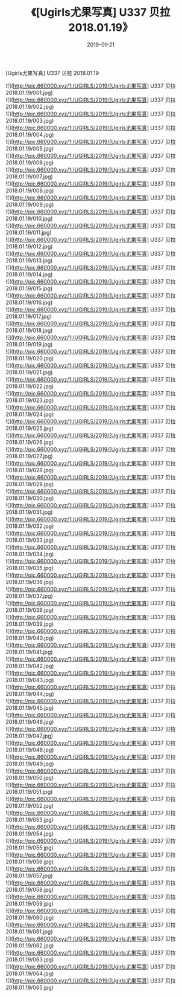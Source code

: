 ﻿---
layout: post
title:  《[Ugirls尤果写真] U337 贝拉 2018.01.19》
date:   2019-01-21
img: http://pic.660000.xyz/1:/UGIRLS/2019/[Ugirls尤果写真] U337 贝拉 2018.01.19/000.jpg
categories: [美女, 清纯, 唯美]
---

[Ugirls尤果写真] U337 贝拉 2018.01.19

 ![](http://pic.660000.xyz/1:/UGIRLS/2019/[Ugirls尤果写真] U337 贝拉 2018.01.19/001.jpg) <br>![](http://pic.660000.xyz/1:/UGIRLS/2019/[Ugirls尤果写真] U337 贝拉 2018.01.19/002.jpg) <br>![](http://pic.660000.xyz/1:/UGIRLS/2019/[Ugirls尤果写真] U337 贝拉 2018.01.19/003.jpg) <br>![](http://pic.660000.xyz/1:/UGIRLS/2019/[Ugirls尤果写真] U337 贝拉 2018.01.19/004.jpg) <br>![](http://pic.660000.xyz/1:/UGIRLS/2019/[Ugirls尤果写真] U337 贝拉 2018.01.19/005.jpg) <br>![](http://pic.660000.xyz/1:/UGIRLS/2019/[Ugirls尤果写真] U337 贝拉 2018.01.19/006.jpg) <br>![](http://pic.660000.xyz/1:/UGIRLS/2019/[Ugirls尤果写真] U337 贝拉 2018.01.19/007.jpg) <br>![](http://pic.660000.xyz/1:/UGIRLS/2019/[Ugirls尤果写真] U337 贝拉 2018.01.19/008.jpg) <br>![](http://pic.660000.xyz/1:/UGIRLS/2019/[Ugirls尤果写真] U337 贝拉 2018.01.19/009.jpg) <br>![](http://pic.660000.xyz/1:/UGIRLS/2019/[Ugirls尤果写真] U337 贝拉 2018.01.19/010.jpg) <br>![](http://pic.660000.xyz/1:/UGIRLS/2019/[Ugirls尤果写真] U337 贝拉 2018.01.19/011.jpg) <br>![](http://pic.660000.xyz/1:/UGIRLS/2019/[Ugirls尤果写真] U337 贝拉 2018.01.19/012.jpg) <br>![](http://pic.660000.xyz/1:/UGIRLS/2019/[Ugirls尤果写真] U337 贝拉 2018.01.19/013.jpg) <br>![](http://pic.660000.xyz/1:/UGIRLS/2019/[Ugirls尤果写真] U337 贝拉 2018.01.19/014.jpg) <br>![](http://pic.660000.xyz/1:/UGIRLS/2019/[Ugirls尤果写真] U337 贝拉 2018.01.19/015.jpg) <br>![](http://pic.660000.xyz/1:/UGIRLS/2019/[Ugirls尤果写真] U337 贝拉 2018.01.19/016.jpg) <br>![](http://pic.660000.xyz/1:/UGIRLS/2019/[Ugirls尤果写真] U337 贝拉 2018.01.19/017.jpg) <br>![](http://pic.660000.xyz/1:/UGIRLS/2019/[Ugirls尤果写真] U337 贝拉 2018.01.19/018.jpg) <br>![](http://pic.660000.xyz/1:/UGIRLS/2019/[Ugirls尤果写真] U337 贝拉 2018.01.19/019.jpg) <br>![](http://pic.660000.xyz/1:/UGIRLS/2019/[Ugirls尤果写真] U337 贝拉 2018.01.19/020.jpg) <br>![](http://pic.660000.xyz/1:/UGIRLS/2019/[Ugirls尤果写真] U337 贝拉 2018.01.19/021.jpg) <br>![](http://pic.660000.xyz/1:/UGIRLS/2019/[Ugirls尤果写真] U337 贝拉 2018.01.19/022.jpg) <br>![](http://pic.660000.xyz/1:/UGIRLS/2019/[Ugirls尤果写真] U337 贝拉 2018.01.19/023.jpg) <br>![](http://pic.660000.xyz/1:/UGIRLS/2019/[Ugirls尤果写真] U337 贝拉 2018.01.19/024.jpg) <br>![](http://pic.660000.xyz/1:/UGIRLS/2019/[Ugirls尤果写真] U337 贝拉 2018.01.19/025.jpg) <br>![](http://pic.660000.xyz/1:/UGIRLS/2019/[Ugirls尤果写真] U337 贝拉 2018.01.19/026.jpg) <br>![](http://pic.660000.xyz/1:/UGIRLS/2019/[Ugirls尤果写真] U337 贝拉 2018.01.19/027.jpg) <br>![](http://pic.660000.xyz/1:/UGIRLS/2019/[Ugirls尤果写真] U337 贝拉 2018.01.19/028.jpg) <br>![](http://pic.660000.xyz/1:/UGIRLS/2019/[Ugirls尤果写真] U337 贝拉 2018.01.19/029.jpg) <br>![](http://pic.660000.xyz/1:/UGIRLS/2019/[Ugirls尤果写真] U337 贝拉 2018.01.19/030.jpg) <br>![](http://pic.660000.xyz/1:/UGIRLS/2019/[Ugirls尤果写真] U337 贝拉 2018.01.19/031.jpg) <br>![](http://pic.660000.xyz/1:/UGIRLS/2019/[Ugirls尤果写真] U337 贝拉 2018.01.19/032.jpg) <br>![](http://pic.660000.xyz/1:/UGIRLS/2019/[Ugirls尤果写真] U337 贝拉 2018.01.19/033.jpg) <br>![](http://pic.660000.xyz/1:/UGIRLS/2019/[Ugirls尤果写真] U337 贝拉 2018.01.19/034.jpg) <br>![](http://pic.660000.xyz/1:/UGIRLS/2019/[Ugirls尤果写真] U337 贝拉 2018.01.19/035.jpg) <br>![](http://pic.660000.xyz/1:/UGIRLS/2019/[Ugirls尤果写真] U337 贝拉 2018.01.19/036.jpg) <br>![](http://pic.660000.xyz/1:/UGIRLS/2019/[Ugirls尤果写真] U337 贝拉 2018.01.19/037.jpg) <br>![](http://pic.660000.xyz/1:/UGIRLS/2019/[Ugirls尤果写真] U337 贝拉 2018.01.19/038.jpg) <br>![](http://pic.660000.xyz/1:/UGIRLS/2019/[Ugirls尤果写真] U337 贝拉 2018.01.19/039.jpg) <br>![](http://pic.660000.xyz/1:/UGIRLS/2019/[Ugirls尤果写真] U337 贝拉 2018.01.19/040.jpg) <br>![](http://pic.660000.xyz/1:/UGIRLS/2019/[Ugirls尤果写真] U337 贝拉 2018.01.19/041.jpg) <br>![](http://pic.660000.xyz/1:/UGIRLS/2019/[Ugirls尤果写真] U337 贝拉 2018.01.19/042.jpg) <br>![](http://pic.660000.xyz/1:/UGIRLS/2019/[Ugirls尤果写真] U337 贝拉 2018.01.19/043.jpg) <br>![](http://pic.660000.xyz/1:/UGIRLS/2019/[Ugirls尤果写真] U337 贝拉 2018.01.19/044.jpg) <br>![](http://pic.660000.xyz/1:/UGIRLS/2019/[Ugirls尤果写真] U337 贝拉 2018.01.19/045.jpg) <br>![](http://pic.660000.xyz/1:/UGIRLS/2019/[Ugirls尤果写真] U337 贝拉 2018.01.19/046.jpg) <br>![](http://pic.660000.xyz/1:/UGIRLS/2019/[Ugirls尤果写真] U337 贝拉 2018.01.19/047.jpg) <br>![](http://pic.660000.xyz/1:/UGIRLS/2019/[Ugirls尤果写真] U337 贝拉 2018.01.19/048.jpg) <br>![](http://pic.660000.xyz/1:/UGIRLS/2019/[Ugirls尤果写真] U337 贝拉 2018.01.19/049.jpg) <br>![](http://pic.660000.xyz/1:/UGIRLS/2019/[Ugirls尤果写真] U337 贝拉 2018.01.19/050.jpg) <br>![](http://pic.660000.xyz/1:/UGIRLS/2019/[Ugirls尤果写真] U337 贝拉 2018.01.19/051.jpg) <br>![](http://pic.660000.xyz/1:/UGIRLS/2019/[Ugirls尤果写真] U337 贝拉 2018.01.19/052.jpg) <br>![](http://pic.660000.xyz/1:/UGIRLS/2019/[Ugirls尤果写真] U337 贝拉 2018.01.19/053.jpg) <br>![](http://pic.660000.xyz/1:/UGIRLS/2019/[Ugirls尤果写真] U337 贝拉 2018.01.19/054.jpg) <br>![](http://pic.660000.xyz/1:/UGIRLS/2019/[Ugirls尤果写真] U337 贝拉 2018.01.19/055.jpg) <br>![](http://pic.660000.xyz/1:/UGIRLS/2019/[Ugirls尤果写真] U337 贝拉 2018.01.19/056.jpg) <br>![](http://pic.660000.xyz/1:/UGIRLS/2019/[Ugirls尤果写真] U337 贝拉 2018.01.19/057.jpg) <br>![](http://pic.660000.xyz/1:/UGIRLS/2019/[Ugirls尤果写真] U337 贝拉 2018.01.19/058.jpg) <br>![](http://pic.660000.xyz/1:/UGIRLS/2019/[Ugirls尤果写真] U337 贝拉 2018.01.19/059.jpg) <br>![](http://pic.660000.xyz/1:/UGIRLS/2019/[Ugirls尤果写真] U337 贝拉 2018.01.19/060.jpg) <br>![](http://pic.660000.xyz/1:/UGIRLS/2019/[Ugirls尤果写真] U337 贝拉 2018.01.19/061.jpg) <br>![](http://pic.660000.xyz/1:/UGIRLS/2019/[Ugirls尤果写真] U337 贝拉 2018.01.19/062.jpg) <br>![](http://pic.660000.xyz/1:/UGIRLS/2019/[Ugirls尤果写真] U337 贝拉 2018.01.19/063.jpg) <br>![](http://pic.660000.xyz/1:/UGIRLS/2019/[Ugirls尤果写真] U337 贝拉 2018.01.19/064.jpg) <br>![](http://pic.660000.xyz/1:/UGIRLS/2019/[Ugirls尤果写真] U337 贝拉 2018.01.19/065.jpg) <br>